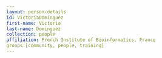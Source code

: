 ```yaml
---
layout: person-details
id: VictoriaDominguez
first-name: Victoria
last-name: Dominguez
collection: people
affiliation: French Institute of Bioinformatics, France
groups:[community, people, training]
---
```

